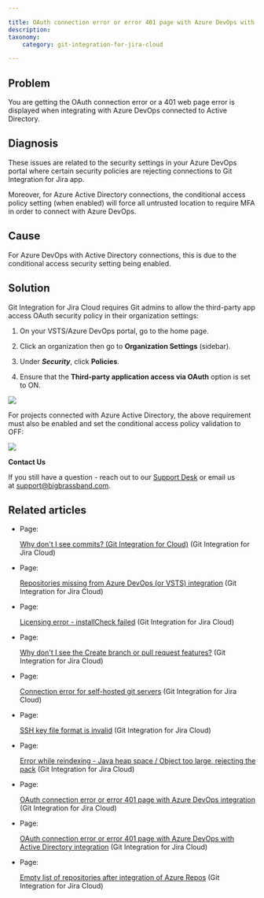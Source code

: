 ```yaml
---

title: OAuth connection error or error 401 page with Azure DevOps with Active Directory integration
description:
taxonomy:
    category: git-integration-for-jira-cloud

---
```

## Problem

You are getting the OAuth connection error or a 401 web page error is displayed when integrating with Azure DevOps connected to Active Directory.

## Diagnosis

These issues are related to the security settings in your Azure DevOps portal where certain security policies are rejecting connections to Git Integration for Jira app.

Moreover, for Azure Active Directory connections, the conditional access policy setting (when enabled) will force all untrusted location to require MFA in order to connect with Azure DevOps.

## Cause

For Azure DevOps with Active Directory connections, this is due to the conditional access security setting being enabled.

## Solution

Git Integration for Jira Cloud requires Git admins to allow the third-party app access OAuth security policy in their organization settings:

1.  On your VSTS/Azure DevOps portal, go to the home page.

2.  Click an organization then go to **Organization Settings** (sidebar).

3.  Under _**Security**_, click **Policies**.

4.  Ensure that the **Third-party application access via OAuth** option is set to ON.


![](https://bigbrassband.atlassian.net/wiki/download/thumbnails/421527629/vsts-azure-devops-org-cfg-policy-oauth.png?version=1&modificationDate=1586320352768&cacheVersion=1&api=v2&width=680&height=178)

For projects connected with Azure Active Directory, the above requirement must also be enabled and set the conditional access policy validation to OFF:

![](https://bigbrassband.atlassian.net/wiki/download/thumbnails/421527629/enable-conditional-access-policy-AD.png?version=1&modificationDate=1586320353218&cacheVersion=1&api=v2&width=510&height=146)

**Contact Us**

If you still have a question - reach out to our [Support Desk](https://bigbrassband.atlassian.net/servicedesk/customer/portals) or email us at [support@bigbrassband.com](mailto:support@bigbrassband.com).

## Related articles

*   Page:

    [Why don't I see commits? (Git Integration for Cloud)](/wiki/spaces/GITCLOUD/pages/110755841) (Git Integration for Jira Cloud)

*   Page:

    [Repositories missing from Azure DevOps (or VSTS) integration](/wiki/spaces/GITCLOUD/pages/421462017/Repositories+missing+from+Azure+DevOps+%28or+VSTS%29+integration) (Git Integration for Jira Cloud)

*   Page:

    [Licensing error - installCheck failed](/wiki/spaces/GITCLOUD/pages/420282445/Licensing+error+-+installCheck+failed) (Git Integration for Jira Cloud)

*   Page:

    [Why don't I see the Create branch or pull request features?](/wiki/spaces/GITCLOUD/pages/421593107) (Git Integration for Jira Cloud)

*   Page:

    [Connection error for self-hosted git servers](/wiki/spaces/GITCLOUD/pages/419659840/Connection+error+for+self-hosted+git+servers) (Git Integration for Jira Cloud)

*   Page:

    [SSH key file format is invalid](/wiki/spaces/GITCLOUD/pages/421363756/SSH+key+file+format+is+invalid) (Git Integration for Jira Cloud)

*   Page:

    [Error while reindexing - Java heap space / Object too large, rejecting the pack](/wiki/spaces/GITCLOUD/pages/421462043) (Git Integration for Jira Cloud)

*   Page:

    [OAuth connection error or error 401 page with Azure DevOps integration](/wiki/spaces/GITCLOUD/pages/420282493/OAuth+connection+error+or+error+401+page+with+Azure+DevOps+integration) (Git Integration for Jira Cloud)

*   Page:

    [OAuth connection error or error 401 page with Azure DevOps with Active Directory integration](/wiki/spaces/GITCLOUD/pages/421527629/OAuth+connection+error+or+error+401+page+with+Azure+DevOps+with+Active+Directory+integration) (Git Integration for Jira Cloud)

*   Page:

    [Empty list of repositories after integration of Azure Repos](/wiki/spaces/GITCLOUD/pages/421298248/Empty+list+of+repositories+after+integration+of+Azure+Repos) (Git Integration for Jira Cloud)